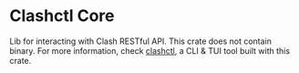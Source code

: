 # Clashctl Core

Lib for interacting with Clash RESTful API. This crate does not contain binary. For more information, check [clashctl](https://github.com/George-Miao/clashctl), a CLI & TUI tool built with this crate.